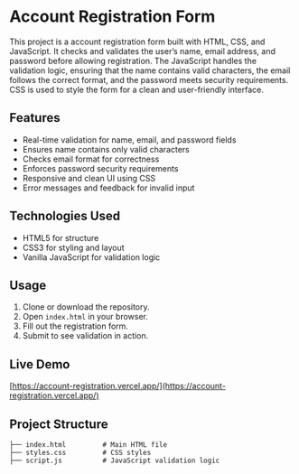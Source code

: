 # Account Registration Form

This project is a account registration form built with HTML, CSS, and JavaScript. It checks and validates the user’s name, email address, and password before allowing registration. The JavaScript handles the validation logic, ensuring that the name contains valid characters, the email follows the correct format, and the password meets security requirements. CSS is used to style the form for a clean and user-friendly interface.


## Features

- Real-time validation for name, email, and password fields
- Ensures name contains only valid characters
- Checks email format for correctness
- Enforces password security requirements
- Responsive and clean UI using CSS
- Error messages and feedback for invalid input

## Technologies Used

- HTML5 for structure
- CSS3 for styling and layout
- Vanilla JavaScript for validation logic

## Usage

1. Clone or download the repository.
2. Open `index.html` in your browser.
3. Fill out the registration form.
4. Submit to see validation in action.

## Live Demo

[https://account-registration.vercel.app/](https://account-registration.vercel.app/)

## Project Structure

```
├── index.html         # Main HTML file
├── styles.css         # CSS styles
├── script.js          # JavaScript validation logic
```

